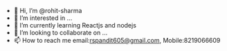 - 👋 Hi, I’m @rohit-sharma
- 👀 I’m interested in ...
- 🌱 I’m currently learning Reactjs and nodejs
- 💞️ I’m looking to collaborate on ...
- 📫 How to reach me email:rspandit605@gmail.com, Mobile:8219066609

<!---
rohit-sharma-sys/rohit-sharma-sys is a ✨ special ✨ repository because its `README.md` (this file) appears on your GitHub profile.
You can click the Preview link to take a look at your changes.
--->
